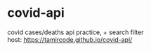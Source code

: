 # covid-api
covid cases/deaths api practice, + search filter <br />
host: https://tamircode.github.io/covid-api/

